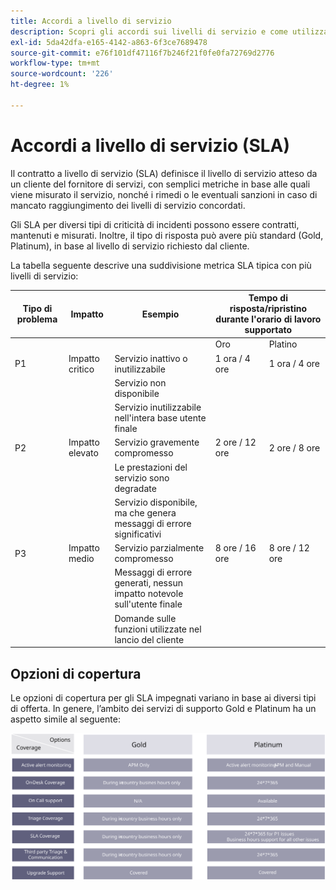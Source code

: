 ```yaml
---
title: Accordi a livello di servizio
description: Scopri gli accordi sui livelli di servizio e come utilizzarli per supportare l’implementazione Adobe Commerce.
exl-id: 5da42dfa-e165-4142-a863-6f3ce7689478
source-git-commit: e76f101df47116f7b246f21f0fe0fa72769d2776
workflow-type: tm+mt
source-wordcount: '226'
ht-degree: 1%

---
```


# Accordi a livello di servizio (SLA)

Il contratto a livello di servizio (SLA) definisce il livello di servizio atteso da un cliente del fornitore di servizi, con semplici metriche in base alle quali viene misurato il servizio, nonché i rimedi o le eventuali sanzioni in caso di mancato raggiungimento dei livelli di servizio concordati.

Gli SLA per diversi tipi di criticità di incidenti possono essere contratti, mantenuti e misurati. Inoltre, il tipo di risposta può avere più standard (Gold, Platinum), in base al livello di servizio richiesto dal cliente.

La tabella seguente descrive una suddivisione metrica SLA tipica con più livelli di servizio:

<table>
<thead>
  <tr>
    <th>Tipo di problema</th>
    <th>Impatto</th>
    <th>Esempio</th>
    <th colspan="2">Tempo di risposta/ripristino durante l'orario di lavoro supportato</th>
  </tr>
</thead>
<tbody>
  <tr>
    <td colspan="3"></td>
    <td>Oro</td>
    <td>Platino</td>
  </tr>
  <tr>
    <td>P1</td>
    <td>Impatto critico</td>
    <td>Servizio inattivo o inutilizzabile</td>
    <td>1 ora / 4 ore</td>
    <td>1 ora / 4 ore</td>
  </tr>
  <tr>
    <td></td>
    <td></td>
    <td>Servizio non disponibile</td>
    <td></td>
    <td></td>
  </tr>
  <tr>
    <td></td>
    <td></td>
    <td>Servizio inutilizzabile nell'intera base utente finale</td>
    <td></td>
    <td></td>
  </tr>
  <tr>
    <td>P2</td>
    <td>Impatto elevato</td>
    <td>Servizio gravemente compromesso</td>
    <td>2 ore / 12 ore</td>
    <td>2 ore / 8 ore</td>
  </tr>
  <tr>
    <td></td>
    <td></td>
    <td>Le prestazioni del servizio sono degradate</td>
    <td></td>
    <td></td>
  </tr>
  <tr>
    <td></td>
    <td></td>
    <td>Servizio disponibile, ma che genera messaggi di errore significativi</td>
    <td></td>
    <td></td>
  </tr>
  <tr>
    <td>P3</td>
    <td>Impatto medio</td>
    <td>Servizio parzialmente compromesso</td>
    <td>8 ore / 16 ore</td>
    <td>8 ore / 12 ore</td>
  </tr>
  <tr>
    <td></td>
    <td></td>
    <td>Messaggi di errore generati, nessun impatto notevole sull'utente finale</td>
    <td></td>
    <td></td>
  </tr>
  <tr>
    <td></td>
    <td></td>
    <td>Domande sulle funzioni utilizzate nel lancio del cliente</td>
    <td></td>
    <td></td>
  </tr>
</tbody>
</table>

## Opzioni di copertura

Le opzioni di copertura per gli SLA impegnati variano in base ai diversi tipi di offerta. In genere, l’ambito dei servizi di supporto Gold e Platinum ha un aspetto simile al seguente:

![Infografica che mostra le opzioni di copertura SLA](../../assets/playbooks/sla-coverage-options.svg)
